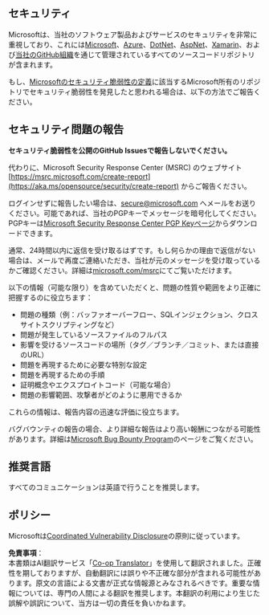 <!--
CO_OP_TRANSLATOR_METADATA:
{
  "original_hash": "2d33a71bed73d6daee78e2d473ece975",
  "translation_date": "2025-07-09T06:51:51+00:00",
  "source_file": "SECURITY.md",
  "language_code": "ja"
}
-->
## セキュリティ

Microsoftは、当社のソフトウェア製品およびサービスのセキュリティを非常に重視しており、これには[Microsoft](https://github.com/microsoft)、[Azure](https://github.com/Azure)、[DotNet](https://github.com/dotnet)、[AspNet](https://github.com/aspnet)、[Xamarin](https://github.com/xamarin)、および[当社のGitHub組織](https://opensource.microsoft.com/)を通じて管理されているすべてのソースコードリポジトリが含まれます。

もし、[Microsoftのセキュリティ脆弱性の定義](https://aka.ms/opensource/security/definition)に該当するMicrosoft所有のリポジトリでセキュリティ脆弱性を発見したと思われる場合は、以下の方法でご報告ください。

## セキュリティ問題の報告

**セキュリティ脆弱性を公開のGitHub Issuesで報告しないでください。**

代わりに、Microsoft Security Response Center (MSRC) のウェブサイト [https://msrc.microsoft.com/create-report](https://aka.ms/opensource/security/create-report) からご報告ください。

ログインせずに報告したい場合は、[secure@microsoft.com](mailto:secure@microsoft.com) へメールをお送りください。可能であれば、当社のPGPキーでメッセージを暗号化してください。PGPキーは[Microsoft Security Response Center PGP Keyページ](https://aka.ms/opensource/security/pgpkey)からダウンロードできます。

通常、24時間以内に返信を受け取るはずです。もし何らかの理由で返信がない場合は、メールで再度ご連絡いただき、当社が元のメッセージを受け取っているかご確認ください。詳細は[microsoft.com/msrc](https://aka.ms/opensource/security/msrc)にてご覧いただけます。

以下の情報（可能な限り）を含めていただくと、問題の性質や範囲をより正確に把握するのに役立ちます：

  * 問題の種類（例：バッファオーバーフロー、SQLインジェクション、クロスサイトスクリプティングなど）
  * 問題が発生しているソースファイルのフルパス
  * 影響を受けるソースコードの場所（タグ／ブランチ／コミット、または直接のURL）
  * 問題を再現するために必要な特別な設定
  * 問題を再現するための手順
  * 証明概念やエクスプロイトコード（可能な場合）
  * 問題の影響範囲、攻撃者がどのように悪用できるか

これらの情報は、報告内容の迅速な評価に役立ちます。

バグバウンティの報告の場合、より詳細な報告はより高い報酬につながる可能性があります。詳細は[Microsoft Bug Bounty Program](https://aka.ms/opensource/security/bounty)のページをご覧ください。

## 推奨言語

すべてのコミュニケーションは英語で行うことを推奨します。

## ポリシー

Microsoftは[Coordinated Vulnerability Disclosure](https://aka.ms/opensource/security/cvd)の原則に従っています。

**免責事項**：  
本書類はAI翻訳サービス「[Co-op Translator](https://github.com/Azure/co-op-translator)」を使用して翻訳されました。正確性を期しておりますが、自動翻訳には誤りや不正確な部分が含まれる可能性があります。原文の言語による文書が正式な情報源とみなされるべきです。重要な情報については、専門の人間による翻訳を推奨します。本翻訳の利用により生じた誤解や誤訳について、当方は一切の責任を負いかねます。